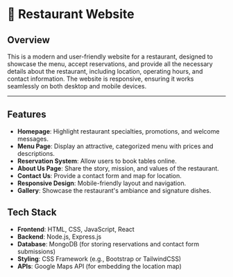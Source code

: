 # 🍴 Restaurant Website

## Overview

This is a modern and user-friendly website for a restaurant, designed to showcase the menu, accept reservations, and provide all the necessary details about the restaurant, including location, operating hours, and contact information. The website is responsive, ensuring it works seamlessly on both desktop and mobile devices.

---

## Features

- **Homepage**: Highlight restaurant specialties, promotions, and welcome messages.
- **Menu Page**: Display an attractive, categorized menu with prices and descriptions.
- **Reservation System**: Allow users to book tables online.
- **About Us Page**: Share the story, mission, and values of the restaurant.
- **Contact Us**: Provide a contact form and map for location.
- **Responsive Design**: Mobile-friendly layout and navigation.
- **Gallery**: Showcase the restaurant's ambiance and signature dishes.

## Tech Stack

- **Frontend**: HTML, CSS, JavaScript, React
- **Backend**: Node.js, Express.js
- **Database**: MongoDB (for storing reservations and contact form submissions)
- **Styling**: CSS Framework (e.g., Bootstrap or TailwindCSS)
- **APIs**: Google Maps API (for embedding the location map)
